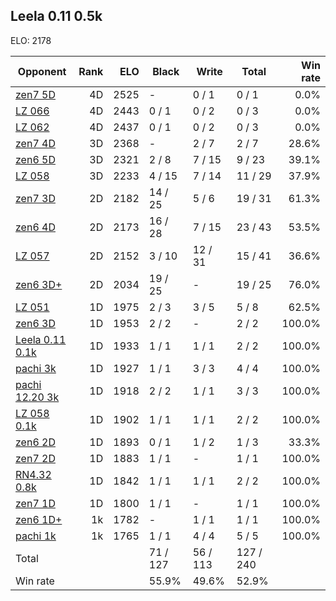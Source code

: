 ## Leela 0.11 0.5k ##

ELO: 2178

Opponent | Rank | ELO | Black | Write | Total | Win rate
---------|-----:|----:|-------|-------|-------|-------:
[zen7 5D](zen7%205D.md) | 4D | 2525 | - | 0 / 1 | 0 / 1 | 0.0%
[LZ 066](LZ%20066.md) | 4D | 2443 | 0 / 1 | 0 / 2 | 0 / 3 | 0.0%
[LZ 062](LZ%20062.md) | 4D | 2437 | 0 / 1 | 0 / 2 | 0 / 3 | 0.0%
[zen7 4D](zen7%204D.md) | 3D | 2368 | - | 2 / 7 | 2 / 7 | 28.6%
[zen6 5D](zen6%205D.md) | 3D | 2321 | 2 / 8 | 7 / 15 | 9 / 23 | 39.1%
[LZ 058](LZ%20058.md) | 3D | 2233 | 4 / 15 | 7 / 14 | 11 / 29 | 37.9%
[zen7 3D](zen7%203D.md) | 2D | 2182 | 14 / 25 | 5 / 6 | 19 / 31 | 61.3%
[zen6 4D](zen6%204D.md) | 2D | 2173 | 16 / 28 | 7 / 15 | 23 / 43 | 53.5%
[LZ 057](LZ%20057.md) | 2D | 2152 | 3 / 10 | 12 / 31 | 15 / 41 | 36.6%
[zen6 3D+](zen6%203D+.md) | 2D | 2034 | 19 / 25 | - | 19 / 25 | 76.0%
[LZ 051](LZ%20051.md) | 1D | 1975 | 2 / 3 | 3 / 5 | 5 / 8 | 62.5%
[zen6 3D](zen6%203D.md) | 1D | 1953 | 2 / 2 | - | 2 / 2 | 100.0%
[Leela 0.11 0.1k](Leela%200.11%200.1k.md) | 1D | 1933 | 1 / 1 | 1 / 1 | 2 / 2 | 100.0%
[pachi 3k](pachi%203k.md) | 1D | 1927 | 1 / 1 | 3 / 3 | 4 / 4 | 100.0%
[pachi 12.20 3k](pachi%2012.20%203k.md) | 1D | 1918 | 2 / 2 | 1 / 1 | 3 / 3 | 100.0%
[LZ 058 0.1k](LZ%20058%200.1k.md) | 1D | 1902 | 1 / 1 | 1 / 1 | 2 / 2 | 100.0%
[zen6 2D](zen6%202D.md) | 1D | 1893 | 0 / 1 | 1 / 2 | 1 / 3 | 33.3%
[zen7 2D](zen7%202D.md) | 1D | 1883 | 1 / 1 | - | 1 / 1 | 100.0%
[RN4.32 0.8k](RN4.32%200.8k.md) | 1D | 1842 | 1 / 1 | 1 / 1 | 2 / 2 | 100.0%
[zen7 1D](zen7%201D.md) | 1D | 1800 | 1 / 1 | - | 1 / 1 | 100.0%
[zen6 1D+](zen6%201D+.md) | 1k | 1782 | - | 1 / 1 | 1 / 1 | 100.0%
[pachi 1k](pachi%201k.md) | 1k | 1765 | 1 / 1 | 4 / 4 | 5 / 5 | 100.0%
Total | | | 71 / 127 | 56 / 113 | 127 / 240 | 
Win rate| | | 55.9% | 49.6% | 52.9% | 
